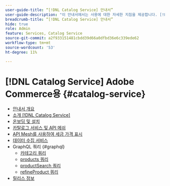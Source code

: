 ```yaml
---
user-guide-title: “[!DNL Catalog Service] 안내서”
user-guide-description: "이 안내서에서는 사용에 대한 자세한 지침을 제공합니다. [!DNL Catalog Service] Adobe Commerce용"
breadcrumb-title: “[!DNL Catalog Service] 안내서”
hide: true
role: Admin
feature: Services, Catalog Service
source-git-commit: a2f933151481cbdd39d66a0dfbd36e6c339ede62
workflow-type: tm+mt
source-wordcount: '53'
ht-degree: 11%

---
```


# [!DNL Catalog Service] Adobe Commerce용 {#catalog-service}

- [안내서 개요](guide-overview.md)
- [소개 [!DNL Catalog Service]](overview.md)
- [온보딩 및 설치](installation.md)
- [카탈로그 서비스 및 API 메쉬](mesh.md)
- [API Mesh를 사용하여 세금 가격 표시](taxes.md)
- [데이터 수집 서비스](data-ingestion.md)
- GraphQL 쿼리 {#graphql}
   - [카테고리 쿼리](https://developer.adobe.com/commerce/services/graphql/catalog-service/categories/)
   - [products 쿼리](https://developer.adobe.com/commerce/services/graphql/catalog-service/products/)
   - [productSearch 쿼리](https://developer.adobe.com/commerce/services/graphql/catalog-service/product-search/)
   - [refineProduct 쿼리](https://developer.adobe.com/commerce/services/graphql/catalog-service/refine-product/)
- [릴리스 정보](release-notes.md)
